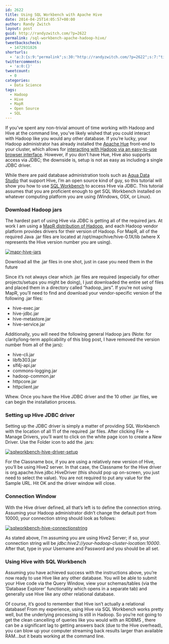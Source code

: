 ```yaml
---
id: 2622
title: Using SQL Workbench with Apache Hive
date: 2014-04-25T14:05:57+00:00
author: Randy Zwitch
layout: post
guid: http://randyzwitch.com/?p=2622
permalink: /sql-workbench-apache-hadoop-hive/
tweetbackscheck:
  - 1472931826
shorturls:
  - 'a:3:{s:9:"permalink";s:30:"http://randyzwitch.com/?p=2622";s:7:"tinyurl";s:26:"http://tinyurl.com/m2o3pxm";s:4:"isgd";s:19:"http://is.gd/0ScyJp";}'
twittercomments:
  - 'a:0:{}'
tweetcount:
  - 0
categories:
  - Data Science
tags:
  - Hadoop
  - Hive
  - MapR
  - Open Source
  - SQL
---
```

If you&#8217;ve spent any non-trivial amount of time working with Hadoop and Hive at the command line, you&#8217;ve likely wished that you could interact with Hadoop like you would any other database. If you&#8217;re lucky, your Hadoop administrator has already installed the <a title="Apache Hue" href="http://gethue.com/" target="_blank">Apache Hue</a> front-end to your cluster, which allows for <a title="Getting Started Using Hadoop, Part 3: Loading Data" href="http://randyzwitch.com/uploading-data-hadoop-amazon-ec2-cloudera-part-3/" target="_blank">interacting with Hadoop via an easy-to-use browser interface</a>. However, if you don&#8217;t have Hue, Hive also supports access via JDBC; the downside is, setup is not as easy as including a single JDBC driver.

While there are paid database administration tools such as <a title="Aqua Data Studio" href="http://www.aquafold.com/dbspecific/apache_hive_client.html" target="_blank">Aqua Data Studio</a> that support Hive, I&#8217;m an open source kind of guy, so this tutorial will show you how to use <a title="SQL Workbench download" href="http://www.sql-workbench.net/" target="_blank">SQL Workbench</a> to access Hive via JDBC. This tutorial assumes that you are proficient enough to get SQL Workbench installed on whatever computing platform you are using (Windows, OSX, or Linux).

<!--more-->

### Download Hadoop jars

The hardest part of using Hive via JDBC is getting all of the required jars. At work I am using a <a title="MapR Hadoop" href="http://www.mapr.com/" target="_blank">MapR distribution of Hadoop</a>, and each Hadoop vendor platform provides drivers for their version of Hadoop. For MapR, all of the required Java .jar files are located at /opt/mapr/hive/hive-0.1X/lib (where X represents the Hive version number you are using).

<div id="attachment_2627" style="width: 510px" class="wp-caption aligncenter">
  <a href="http://i0.wp.com/randyzwitch.com/wp-content/uploads/2014/04/mapr-hive-jars.png"><img class="wp-image-2627 size-full" src="http://i0.wp.com/randyzwitch.com/wp-content/uploads/2014/04/mapr-hive-jars.png?fit=500%2C354" alt="mapr-hive-jars" srcset="http://i0.wp.com/randyzwitch.com/wp-content/uploads/2014/04/mapr-hive-jars.png?w=500 500w, http://i0.wp.com/randyzwitch.com/wp-content/uploads/2014/04/mapr-hive-jars.png?resize=150%2C106 150w, http://i0.wp.com/randyzwitch.com/wp-content/uploads/2014/04/mapr-hive-jars.png?resize=300%2C212 300w" sizes="(max-width: 500px) 100vw, 500px" data-recalc-dims="1" /></a>
  
  <p class="wp-caption-text">
    Download all the .jar files in one shot, just in case you need them in the future
  </p>
</div>

Since it&#8217;s not always clear which .jar files are required (especially for other projects/setups you might be doing), I just downloaded the entire set of files and placed them in a directory called &#8220;hadoop_jars&#8221;. If you&#8217;re not using MapR, you&#8217;ll need to find and download your vendor-specific version of the following .jar files:

  * hive-exec.jar
  * hive-jdbc.jar
  * hive-metastore.jar
  * hive-service.jar

Additionally, you will need the following general Hadoop jars (Note: for clarity/long-term applicability of this blog post, I have removed the version number from all of the jars):

  * hive-cli.jar
  * libfb303.jar
  * slf4j-api.jar
  * commons-logging.jar
  * hadoop-common.jar
  * httpcore.jar
  * httpclient.jar

Whew. Once you have the Hive JDBC driver and the 10 other .jar files, we can begin the installation process.

### Setting up Hive JDBC driver

Setting up the JDBC driver is simply a matter of providing SQL Workbench with the location of all 11 of the required .jar files. After clicking File -> Manage Drivers, you&#8217;ll want to click on the white page icon to create a New Driver. Use the Folder icon to add the .jars:

[<img class="aligncenter size-full wp-image-2635" src="http://i1.wp.com/randyzwitch.com/wp-content/uploads/2014/04/sqlworkbench-hive-driver-setup.png?fit=500%2C317" alt="sqlworkbench-hive-driver-setup" srcset="http://i1.wp.com/randyzwitch.com/wp-content/uploads/2014/04/sqlworkbench-hive-driver-setup.png?w=500 500w, http://i1.wp.com/randyzwitch.com/wp-content/uploads/2014/04/sqlworkbench-hive-driver-setup.png?resize=150%2C95 150w, http://i1.wp.com/randyzwitch.com/wp-content/uploads/2014/04/sqlworkbench-hive-driver-setup.png?resize=300%2C190 300w" sizes="(max-width: 500px) 100vw, 500px" data-recalc-dims="1" />](http://i1.wp.com/randyzwitch.com/wp-content/uploads/2014/04/sqlworkbench-hive-driver-setup.png)

For the Classname box, if you are using a relatively new version of Hive, you&#8217;ll be using Hive2 server. In that case, the Classname for the Hive driver is org.apache.hive.jdbc.HiveDriver (this should pop up on-screen, you just need to select the value). You are not required to put any value for the Sample URL. Hit OK and the driver window will close.


  


### Connection Window

With the Hive driver defined, all that&#8217;s left is to define the connection string. Assuming your Hadoop administrator didn&#8217;t change the default port from 10000, your connection string should look as follows:

[<img class="aligncenter size-full wp-image-2639" src="http://i0.wp.com/randyzwitch.com/wp-content/uploads/2014/04/sqlworkbench-hive-connectionstring.png?fit=500%2C349" alt="sqlworkbench-hive-connectionstring" srcset="http://i0.wp.com/randyzwitch.com/wp-content/uploads/2014/04/sqlworkbench-hive-connectionstring.png?w=500 500w, http://i0.wp.com/randyzwitch.com/wp-content/uploads/2014/04/sqlworkbench-hive-connectionstring.png?resize=150%2C104 150w, http://i0.wp.com/randyzwitch.com/wp-content/uploads/2014/04/sqlworkbench-hive-connectionstring.png?resize=300%2C209 300w" sizes="(max-width: 500px) 100vw, 500px" data-recalc-dims="1" />](http://i0.wp.com/randyzwitch.com/wp-content/uploads/2014/04/sqlworkbench-hive-connectionstring.png)

As stated above, I&#8217;m assuming you are using Hive2 Server; if so, your connection string will be _jdbc:hive2://your-hadoop-cluster-location:10000_. After that, type in your Username and Password and you should be all set.

### Using Hive with SQL Workbench

Assuming you have achieved success with the instructions above, you&#8217;re now ready to use Hive like any other database. You will be able to submit your Hive code via the Query Window, view your schemas/tables (via the &#8216;Database Explorer&#8217; functionality which opens in a separate tab) and generally use Hive like any other relational database.

Of course, it&#8217;s good to remember that Hive isn&#8217;t actually a relational database! From my experience, using Hive via SQL Workbench works pretty well, but the underlying processing is still in Hadoop. So you&#8217;re not going to get the clean cancelling of queries like you would with an RDBMS , there can be a significant lag to getting answers back (due to the Hive overhead), you can blow up your computer streaming back results larger than available RAM&#8230;but it beats working at the command line.